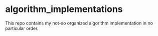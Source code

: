 # algorithm_implementations
This repo contains my not-so organized algorithm implementation in no particular order.
